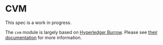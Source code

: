 # CVM

This spec is a work in progress.

The `cvm` module is largely based on [Hyperledger Burrow](https://github.com/hyperledger/burrow). Please see [their documentation](https://hyperledger.github.io/burrow/) for more information.
